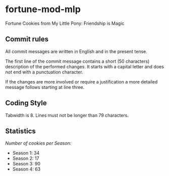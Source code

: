 fortune-mod-mlp
===============

Fortune Cookies from My Little Pony: Friendship is Magic

Commit rules
------------

All commit messages are written in English and in the present tense.

The first line of the commit message contains a short (50 characters)
description of the performed changes. It starts with a capital letter and does
_not_ end with a punctuation character.

If the changes are more involved or require a justification a more detailed
message follows starting at line three.

Coding Style
------------

Tabwidth is 8.
Lines must not be longer than 79 characters.

Statistics
----------

_Number of cookies per Season:_

* Season 1: 34
* Season 2: 17
* Season 3: 90
* Season 4: 63
